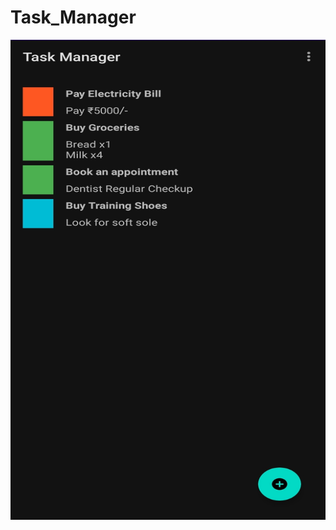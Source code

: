 # Task_Manager
<img src="https://github.com/May-Bot05/Task_Manager/blob/master/Working/Task_Manager_1.jpg" width="1024" height="768" />
